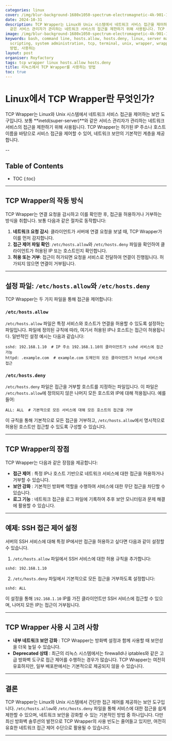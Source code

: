 ```yaml
---
categories: linux
cover: /img/blur-background-1680x1050-spectrum-electromagnetic-4k-901-1.jpg
date: 2024-10-31
description: TCP Wrapper는 Linux와 Unix 시스템에서 네트워크 서비스 접근을 제어하는 보안 도구입니다. 보통 **inetd(super-server)**와
  같은 서비스 관리자가 관리하는 네트워크 서비스의 접근을 제한하기 위해 사용됩니다. TCP Wrapper는 허가된 IP 주소나 ...
image: /img/blur-background-1680x1050-spectrum-electromagnetic-4k-901-1.jpg
keywords: bash, command line, hosts.allow, hosts.deny, linux, server management, shell
  scripting, system administration, tcp, terminal, unix, wrapper, wrapper를, 리눅스에서,
  방법, 사용하는
layout: post
organiser: Royfactory
tags: tcp wrapper linux hosts.allow hosts.deny
title: 리눅스에서 TCP Wrapper를 사용하는 방법
toc: true
---
```


# Linux에서 TCP Wrapper란 무엇인가?

TCP Wrapper는 Linux와 Unix 시스템에서 네트워크 서비스 접근을 제어하는 보안 도구입니다. 보통 **inetd(super-server)**와 같은 서비스 관리자가 관리하는 네트워크 서비스의 접근을 제한하기 위해 사용됩니다. TCP Wrapper는 허가된 IP 주소나 호스트 이름을 바탕으로 서비스 접근을 제어할 수 있어, 네트워크 보안의 기본적인 계층을 제공합니다.

--
## Table of Contents

* TOC
{:toc}

---


## TCP Wrapper의 작동 방식

TCP Wrapper는 연결 요청을 감시하고 이를 확인한 후, 접근을 허용하거나 거부하는 방식을 취합니다. 보통 다음과 같은 절차로 동작합니다:

1. **네트워크 요청 감시**: 클라이언트가 서버에 연결 요청을 보낼 때, TCP Wrapper가 이를 먼저 감지합니다.
2. **접근 제어 파일 확인**: `/etc/hosts.allow`와 `/etc/hosts.deny` 파일을 확인하여 클라이언트가 허용된 IP 또는 호스트인지 확인합니다.
3. **허용 또는 거부**: 접근이 허가되면 요청을 서비스로 전달하여 연결이 진행됩니다. 허가되지 않으면 연결이 거부됩니다.

---

## 설정 파일: `/etc/hosts.allow`와 `/etc/hosts.deny`

TCP Wrapper는 두 가지 파일을 통해 접근을 제어합니다:

### `/etc/hosts.allow`

`/etc/hosts.allow` 파일은 특정 서비스와 호스트가 연결을 허용할 수 있도록 설정하는 파일입니다. 파일에 정의된 규칙에 따라, 여기서 허용된 IP나 호스트는 접근이 허용됩니다. 일반적인 설정 예시는 다음과 같습니다:

```plaintext
sshd: 192.168.1.10  # IP 주소 192.168.1.10의 클라이언트가 sshd 서비스에 접근 가능
httpd: .example.com  # example.com 도메인의 모든 클라이언트가 httpd 서비스에 접근
```

### `/etc/hosts.deny`

`/etc/hosts.deny` 파일은 접근을 거부할 호스트를 지정하는 파일입니다. 이 파일은 `/etc/hosts.allow`에 정의되지 않은 나머지 모든 호스트와 IP에 대해 적용됩니다. 예를 들어:

```plaintext
ALL: ALL  # 기본적으로 모든 서비스에 대해 모든 호스트의 접근을 거부
```

이 규칙을 통해 기본적으로 모든 접근을 거부하고, `/etc/hosts.allow`에서 명시적으로 허용된 호스트만 접근할 수 있도록 구성할 수 있습니다.

---

## TCP Wrapper의 장점

TCP Wrapper는 다음과 같은 장점을 제공합니다:

* **접근 제어** : 특정 IP나 호스트 기반으로 네트워크 서비스에 대한 접근을 허용하거나 거부할 수 있습니다.
* **보안 강화** : 기본적인 방화벽 역할을 수행하여 서비스에 대한 무단 접근을 차단할 수 있습니다.
* **로그 기능** : 네트워크 접근을 로그 파일에 기록하여 추후 보안 모니터링과 문제 해결에 활용할 수 있습니다.

---

## 예제: SSH 접근 제어 설정

서버의 SSH 서비스에 대해 특정 IP에서만 접근을 허용하고 싶다면 다음과 같이 설정할 수 있습니다.

1. `/etc/hosts.allow` 파일에서 SSH 서비스에 대한 허용 규칙을 추가합니다:

```plaintext
sshd: 192.168.1.10
```

2. `/etc/hosts.deny` 파일에서 기본적으로 모든 접근을 거부하도록 설정합니다:

```plaintext
sshd: ALL
```

이 설정을 통해 `192.168.1.10` IP를 가진 클라이언트만 SSH 서비스에 접근할 수 있으며, 나머지 모든 IP는 접근이 거부됩니다.

---

## TCP Wrapper 사용 시 고려 사항

* **내부 네트워크 보안 강화** : TCP Wrapper는 방화벽 설정과 함께 사용할 때 보안성을 더욱 높일 수 있습니다.
* **Deprecated 상태** : 최근의 리눅스 시스템에서는 firewalld나 iptables와 같은 고급 방화벽 도구로 접근 제어를 수행하는 경우가 많습니다. TCP Wrapper는 여전히 유효하지만, 일부 배포판에서는 기본적으로 제공되지 않을 수 있습니다.

---

## 결론

TCP Wrapper는 Linux와 Unix 시스템에서 간단한 접근 제어를 제공하는 보안 도구입니다. `/etc/hosts.allow`와 `/etc/hosts.deny` 파일을 통해 서비스에 대한 접근을 쉽게 제한할 수 있으며, 네트워크 보안을 강화할 수 있는 기본적인 방법 중 하나입니다. 다만 최신 방화벽 솔루션의 발전으로 TCP Wrapper의 사용 빈도는 줄어들고 있지만, 여전히 유효한 네트워크 접근 제어 수단으로 활용될 수 있습니다.

---



